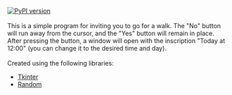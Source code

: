 [![PyPI version](https://img.shields.io/badge/PYPI-V%202.2.0-blue.svg)](https://pypi.org/project/random-password-generator)
<br><br>
This is a simple program for inviting you to go for a walk. The "No" button will run away from the cursor, and the "Yes" button will remain in place. 
After pressing the button, a window will open with the inscription "Today at 12:00" (you can change it to the desired time and day).
<br><br>
Сreated using the following libraries:
* [Tkinter](https://docs.python.org/3/library/tkinter.html)
* [Random](https://docs.python.org/3/library/random.html)
